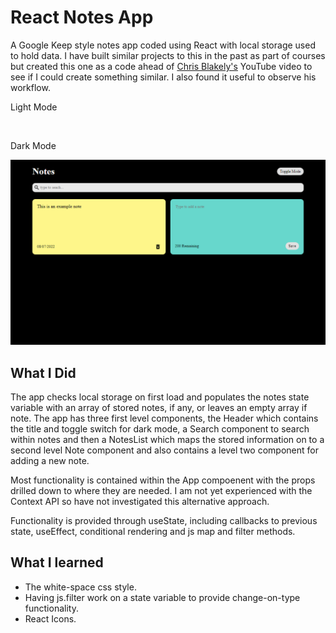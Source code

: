 # React Notes App

A Google Keep style notes app coded using React with local storage used to hold data. I have built similar projects to this in the past as part of courses but created this one as a code ahead of [Chris Blakely's](https://www.youtube.com/watch?v=8KB3DHI-QbM) YouTube video to see if I could create something similar. I also found it useful to observe his workflow.

Light Mode

<p align="centre">
    <img scr="light-mode.png"/>
</p>

Dark Mode

<p align="centre">
    <img src="dark-mode.png"/>
</p>

## What I Did

The app checks local storage on first load and populates the notes state variable with an array of stored notes, if any, or leaves an empty array if note. The app has three first level components, the Header which contains the title and toggle switch for dark mode, a Search component to search within notes and then a NotesList which maps the stored information on to a second level Note component and also contains a level two component for adding a new note.

Most functionality is contained within the App compoenent with the props drilled down to where they are needed. I am not yet experienced with the Context API so have not investigated this alternative approach.

Functionality is provided through useState, including callbacks to previous state, useEffect, conditional rendering and js map and filter methods.

## What I learned

- The white-space css style.
- Having js.filter work on a state variable to provide change-on-type functionality.
- React Icons.
